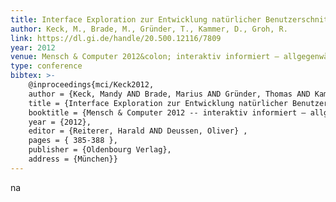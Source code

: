 ```yaml
---
title: Interface Exploration zur Entwicklung natürlicher Benutzerschnittstellen
author: Keck, M., Brade, M., Gründer, T., Kammer, D., Groh, R.
link: https://dl.gi.de/handle/20.500.12116/7809
year: 2012
venue: Mensch & Computer 2012&colon; interaktiv informiert – allgegenwärtig und allumfassend!?
type: conference
bibtex: >-
    @inproceedings{mci/Keck2012,
    author = {Keck, Mandy AND Brade, Marius AND Gründer, Thomas AND Kammer, Dietrich AND Groh, Rainer},
    title = {Interface Exploration zur Entwicklung natürlicher Benutzerschnittstellen},
    booktitle = {Mensch & Computer 2012 -- interaktiv informiert – allgegenwärtig und allumfassend!?},
    year = {2012},
    editor = {Reiterer, Harald AND Deussen, Oliver} ,
    pages = { 385-388 },
    publisher = {Oldenbourg Verlag},
    address = {München}}
---
```

na